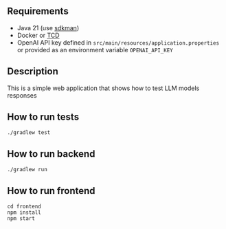 ## Requirements
- Java 21 (use [sdkman](https://sdkman.io/))
- Docker or [TCD](https://testcontainers.com/desktop/)
- OpenAI API key defined in `src/main/resources/application.properties` or provided as an environment variable `OPENAI_API_KEY`

## Description
This is a simple web application that shows how to test LLM models responses

## How to run tests
```shell
./gradlew test
```

## How to run backend
```shell
./gradlew run
```

## How to run frontend
```shell
cd frontend
npm install
npm start
```